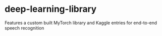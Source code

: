 # deep-learning-library
Features a custom built MyTorch library and Kaggle entries for end-to-end speech recognition
